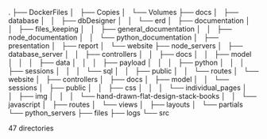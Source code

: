 .
├── DockerFiles
│   ├── Copies
│   └── Volumes
├── docs
│   ├── database
│   │   ├── dbDesigner
│   │   └── erd
│   ├── documentation
│   │   ├── files_keeping
│   │   ├── general_documentation
│   │   ├── node_documentation
│   │   └── python_documentation
│   ├── presentation
│   ├── report
│   └── website
├── node_servers
│   ├── database_server
│   │   ├── controllers
│   │   ├── docs
│   │   ├── model
│   │   │   ├── data
│   │   │   ├── payload
│   │   │   ├── python
│   │   │   ├── sessions
│   │   │   └── sql
│   │   ├── public
│   │   └── routes
│   └── website
│       ├── controllers
│       ├── docs
│       ├── model
│       │   └── sessions
│       ├── public
│       │   ├── css
│       │   │   └── individual_pages
│       │   ├── img
│       │   │   └── hand-drawn-flat-design-stack-books
│       │   └── javascript
│       ├── routes
│       └── views
│           ├── layouts
│           └── partials
└── python_servers
    ├── files
    ├── logs
    └── src

47 directories
